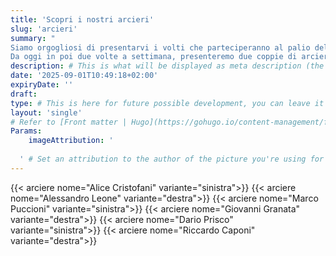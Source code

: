 ```yaml
---
title: 'Scopri i nostri arcieri'
slug: 'arcieri'
summary: "
Siamo orgogliosi di presentarvi i volti che parteciperanno al palio della nostra rievocazione storica. 
Da oggi in poi due volte a settimana, presenteremo due coppie di arcieri partecipanti, per conoscerli meglio e scoprire la storia delle contrade di appartenenza. " # This is what will be displayed as summary for the post (the theme will automatically generate one from the content you write in the post if left empty)
description: # This is what will be displayed as meta description (the theme will automatically grab it from summary if left empty)
date: '2025-09-01T10:49:18+02:00'
expiryDate: ''
draft:
type: # This is here for future possible development, you can leave it blank
layout: 'single'
# Refer to [Front matter | Hugo](https://gohugo.io/content-management/front-matter/)
Params: 
    imageAttribution: '
  
  ' # Set an attribution to the author of the picture you're using for the post # Set an attribution to the author of the picture you're using for the post
---
```


{{< arciere nome="Alice Cristofani" variante="sinistra">}}
{{< arciere nome="Alessandro Leone" variante="destra">}}
{{< arciere nome="Marco Puccioni" variante="sinistra">}}
{{< arciere nome="Giovanni Granata" variante="destra">}}
{{< arciere nome="Dario Prisco" variante="sinistra">}}
{{< arciere nome="Riccardo Caponi" variante="destra">}}
